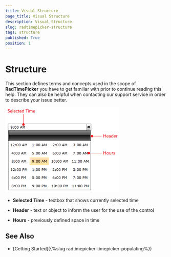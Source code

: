 ```yaml
---
title: Visual Structure
page_title: Visual Structure
description: Visual Structure
slug: radtimepicker-structure
tags: structure
published: True
position: 1
---
```


# Structure

This section defines terms and concepts used in the scope of __RadTimePicker__ you have to get familiar with prior to continue reading this help. They can also be helpful when contacting our support service in order to describe your issue better.

![Rad Time Picker Structure 01](images/RadTimePicker_Structure_01.PNG)

* __Selected Time__ - textbox that shows currently selected time

* __Header__ - text or object to inform the user for the use of the control

* __Hours__ - previously defined space in time

## See Also

 * [Getting Started]({%slug radtimepicker-timepicker-populating%})
